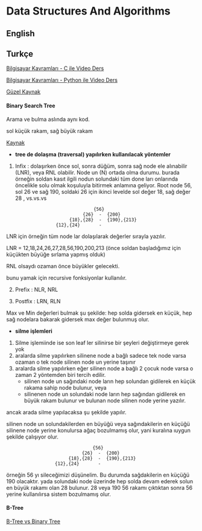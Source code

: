 # Data Structures And Algorithms





## English 

## Turkçe

[Bilgisayar Kavramları - C ile Video Ders](https://www.youtube.com/watch?v=r3uOBb3BM-0&list=PLh9ECzBB8tJN9bckI6FbWB03HkmogKrFT) 

[Bilgisayar Kavramları - Python ile Video Ders](https://www.youtube.com/playlist?list=PLh9ECzBB8tJOoFYmIIiwFjgXDCD9uiD_i)


[Güzel Kaynak](http://www.mathcs.emory.edu/~cheung/Courses/171/Syllabus/)



#### __Binary Search Tree__

Arama ve bulma aslında aynı kod.

sol küçük rakam, sağ büyük rakam


[Kaynak](http://www.mathcs.emory.edu/~cheung/Courses/171/Syllabus/9-BinTree/BST-delete2.html)



- __tree de dolaşma (traversal) yapılırken kullanılacak yöntemler__

1. Infix : dolaşırken önce sol, sonra düğüm, sonra sağ node ele alınabilir (LNR), veya RNL olabilir. Node un (N) ortada olma durumu. burada örneğin soldan kasıt ilgili nodun solundaki tüm done ları onlarında öncelikle solu olmak koşuluyla bitirmek anlamına geliyor. Root node 56, sol 26 ve sağ 190, soldaki 26 için ikinci levelde sol değer 18, sağ değer 28 , vs.vs.vs

                                    {56}
                                {26}  -  {200}
                           {18},{28}  -  {190},{213}
                      {12},{24}       -
                        


LNR için örneğin tüm node lar dolaşılarak değerler sırayla yazılır.

LNR = 12,18,24,26,27,28,56,190,200,213 (önce soldan başladığımız için küçükten büyüğe sırlama yapmış olduk)

RNL olsaydı ozaman önce büyükler gelecekti.

bunu yamak için recursive fonksiyonlar kullanılır.


2. Prefix : NLR, NRL

3. Postfix : LRN, RLN


Max ve Min değerleri bulmak şu şekilde: hep solda gidersek en küçük, hep sağ nodelara bakarak gidersek max değer bulunmuş olur.


- __silme işlemleri__

1. Silme işlemiinde ise son leaf ler silinirse bir şeyleri değiştirmeye gerek yok
2. aralarda silme yapılırken silinene node a bağlı sadece tek node varsa ozaman o tek node silinen node un yerine taşınır
3. aralarda silme yapılırken eğer silinen node a bağlı 2 çocuk node varsa o zaman 2 yöntemden biri tercih edilir. 
    - silinen node un sağındaki node ların hep solundan gidilerek en küçük rakama sahip node bulunur, veya
    - silinenen node un solundaki node ların hep sağından gidilerek en büyük rakam bulunur ve bulunan node silinen node yerine yazılır.



ancak arada silme yapılacaksa şu şekilde yapılır.

silinen node un solundakilerden en büyüğü veya sağındakilerin en küçüğü silinene node yerine konulursa ağaç bozulmamış olur, yani kuralına ıuygun şekilde çalışıyor olur.

                                    {56}
                                {26}  -  {200}
                           {18},{28}  -  {190},{213}
                      {12},{24}       -


örneğin 56 yı sileceğimizi düşünelim. Bu durumda sağdakilerin en küçüğü 190 olacaktır. yada solundaki node üzerinde hep solda devam ederek solun en büyük rakamı olan 28 bulunur. 28 veya 190 56 rakamı çıktıktan sonra 56 yerine kullanılırsa sistem bozulmamış olur.


#### __B-Tree__

[B-Tree vs Binary Tree](https://techdifferences.com/difference-between-b-tree-and-binary-tree.html) 














